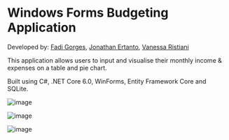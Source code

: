 # Windows Forms Budgeting Application

Developed by: [Fadi Gorges](https://github.com/fadi-gorges), [Jonathan Ertanto](https://github.com/jonathanertanto), [Vanessa Ristiani](https://github.com/vanellen149)

This application allows users to input and visualise their monthly income & expenses on a table and pie chart.

Built using C#, .NET Core 6.0, WinForms, Entity Framework Core and SQLite.

![image](https://github.com/fadi-gorges/winforms-budget-app/assets/67141278/d2317109-3221-409b-8396-ba316021216c)

![image](https://github.com/fadi-gorges/winforms-budget-app/assets/67141278/f47170d5-704f-46bf-a055-36c3bd235b18)

![image](https://github.com/fadi-gorges/winforms-budget-app/assets/67141278/1ed4ca78-f651-48e7-8eca-fee861a64304)

